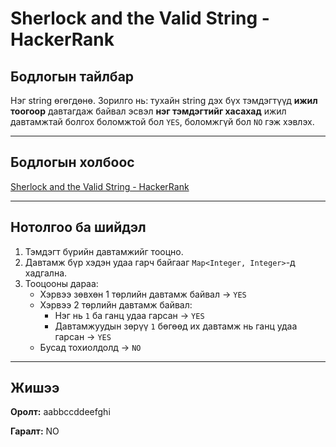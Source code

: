 # Sherlock and the Valid String - HackerRank

## Бодлогын тайлбар

Нэг string өгөгдөнө. Зорилго нь: тухайн string дэх бүх тэмдэгтүүд **ижил тоогоор** давтагдаж байвал эсвэл **нэг тэмдэгтийг хасахад** ижил давтамжтай болгох боломжтой бол `YES`, боломжгүй бол `NO` гэж хэвлэх.

---

## Бодлогын холбоос

[Sherlock and the Valid String - HackerRank](https://www.hackerrank.com/challenges/sherlock-and-valid-string/)

---

## Нотолгоо ба шийдэл

1. Тэмдэгт бүрийн давтамжийг тооцно.
2. Давтамж бүр хэдэн удаа гарч байгааг `Map<Integer, Integer>`-д хадгална.
3. Тооцооны дараа:
   - Хэрвээ зөвхөн 1 төрлийн давтамж байвал → `YES`
   - Хэрвээ 2 төрлийн давтамж байвал:
     - Нэг нь `1` ба ганц удаа гарсан → `YES`
     - Давтамжуудын зөрүү `1` бөгөөд их давтамж нь ганц удаа гарсан → `YES`
   - Бусад тохиолдолд → `NO`

---

## Жишээ

**Оролт:**
aabbccddeefghi

**Гаралт:**
NO
